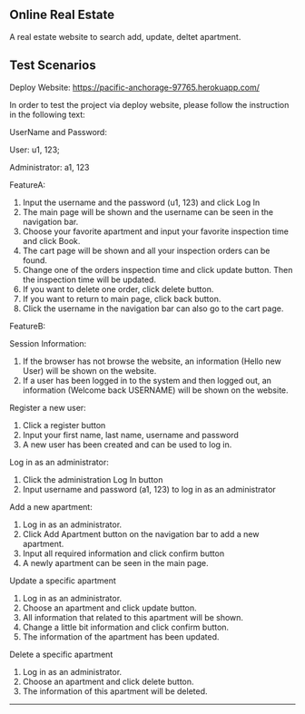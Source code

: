 ## Online Real Estate

A real estate website to search add, update, deltet apartment.

## Test Scenarios

Deploy Website: https://pacific-anchorage-97765.herokuapp.com/

In order to test the project via deploy website, please follow the instruction in the following text:

UserName and Password:

User: u1, 123; 

Administrator: a1, 123

FeatureA:

1.	Input the username and the password (u1, 123) and click Log In
2.	The main page will be shown and the username can be seen in the navigation bar.
3.	Choose your favorite apartment and input your favorite inspection time and click Book.
4.	The cart page will be shown and all your inspection orders can be found.
5.	Change one of the orders inspection time and click update button. Then the inspection time will be updated.
6.	If you want to delete one order, click delete button.
7.	If you want to return to main page, click back button.
8.	Click the username in the navigation bar can also go to the cart page.

FeatureB:

Session Information:

1.	If the browser has not browse the website, an information (Hello new User) will be shown on the website.
2.	If a user has been logged in to the system and then logged out, an information (Welcome back USERNAME) will be shown on the website.

Register a new user:

1.	Click a register button
2.	Input your first name, last name, username and password
3.	A new user has been created and can be used to log in.

Log in as an administrator:

1.	Click the administration Log In button
2.	Input username and password (a1, 123) to log in as an administrator

Add a new apartment:

1.	Log in as an administrator.
2.	Click Add Apartment button on the navigation bar to add a new apartment.
3.	Input all required information and click confirm button
4.	A newly apartment can be seen in the main page.

Update a specific apartment

1.	Log in as an administrator.
2.	Choose an apartment and click update button.
3.	All information that related to this apartment will be shown.
4.	Change a little bit information and click confirm button.
5.	The information of the apartment has been updated.

Delete a specific apartment

1.	Log in as an administrator.
2.	Choose an apartment and click delete button.
3.	The information of this apartment will be deleted.

---
